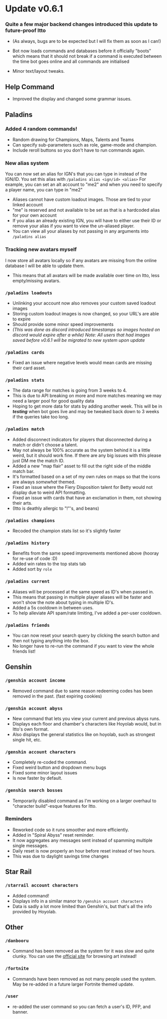 # Update v0.6.1

### Quite a few major backend changes introduced this update to future-proof Itto
- (As always, bugs are to be expected but I will fix them as soon as I can!)

- Bot now loads commands and databases before it officially "boots" which means that it should not break if a command is executed between the time bot goes online and all commands are initialised
- Minor text/layout tweaks.

## Help Command
- Improved the display and changed some grammar issues.

## Paladins

### Added 4 random commands!
- Random drawing for Champions, Maps, Talents and Teams
- Can specify sub-parameters such as role, game-mode and champion.
- Include reroll buttons so you don't have to run commands again.

### New alias system
You can now set an alias for IGN's that you can type in instead of the IGN/ID.
You set this alias with `/paladins alias <ign/id> <alias>`
For example, you can set an alt account to "me2" and when you need to specify a player name, you can type in "me2"
- Aliases cannot have custom loadout images. Those are tied to your linked account
- "me" is reserved and not available to be set as that is a hardcoded alias for your own account
- If you alias an already existing IGN, you will have to either use their ID or remove your alias if you want to view the un-aliased player.
- You can view all your aliases by not passing in any arguments into `/paladins alias`

### Tracking new avatars myself
I now store all avatars locally so if any avatars are missing from the online database I will be able to update them.
- This means that all avatars will be made available over time on Itto, less empty/missing avatars.

### `/paladins loadouts`
- Unlinking your account now also removes your custom saved loadout images
- Storing custom loadout images is now changed, so your URL's are able to expire
 - Should provide some minor speed improvements
 - *(This was done as discord introduced timestamps so images hosted on discord would expire after a while)*
*Note: All users that had images saved before v0.6.1 will be migrated to new system upon update*

### `/paladins cards`
- Fixed an issue where negative levels would mean cards are missing their card asset.

### `/paladins stats`
- The data range for matches is going from 3 weeks to 4.
 - This is due to API breaking on more and more matches meaning we may need a larger pool for good quality data
 - Hoping to get more data for stats by adding another week. This will be in ***testing*** when bot goes live and may be tweaked back down to 3 weeks if the queries take too long.

### `/paladins match`
- Added disconnect indicators for players that disconnected during a match or didn't choose a talent.
 - May not always be 100% accurate as the system behind it is a little weird, but it should work fine. If there are any big issues with this please just DM me the match ID.
- Added a new "map flair" asset to fill out the right side of the middle match bar.
 - It's formatted based on a set of my own rules on maps so that the icons are always *somewhat* themed.
- Fixed an issue where the Fiery Disposition talent for Betty would not display due to weird API formatting.
- Fixed an issue with cards that have an exclamation in them, not showing their arts.
 - (Itto is deathly allergic to "!"'s, and beans)
### `/paladins champions`
- Recoded the champion stats list so it's slightly faster
### `/paladins history`
- Benefits from the same speed improvements mentioned above (hooray for re-use of code :D)
- Added win rates to the top stats tab
- Added sort by `role`

### `/paladins current`
- Aliases will be processed at the same speed as ID's when passed in.
 - This means that passing in multiple player aliases will be faster and won't show the note about typing in multiple ID's.
- Added a 5s cooldown in between uses.
 - To help alleviate API spam/rate limiting, I've added a per-user cooldown.
### `/paladins friends`
- You can now reset your search query by clicking the search button and then not typing anything into the box.
 - No longer have to re-run the command if you want to view the whole friends list!
## Genshin

### `/genshin account income`
- Removed command due to same reason redeeming codes has been removed in the past. (fast expiring cookies)

### `/genshin account abyss`
- New command that lets you view your current and previous abyss runs.
- Displays each floor and chamber's characters like Hoyolab would, but in Itto's own format.
- Also displays the general statistics like on hoyolab, such as strongest single hit, etc.

### `/genshin account characters`
- Completely re-coded the command.
 - Fixed weird button and dropdown menu bugs
 - Fixed some minor layout issues
 - Is now faster by default.
### `/genshin search bosses`
- Temporarily disabled command as I'm working on a larger overhaul to "character build"-esque features for Itto.
### Reminders
- Reworked code so it runs smoother and more efficiently.
- Added in "Spiral Abyss" reset reminder.
- It now aggregates any messages sent instead of spamming multiple single messages.
- Daily reset is now properly an hour before reset instead of two hours.
 - This was due to daylight savings time changes
## Star Rail

### `/starrail account characters`
- Added command!
- Displays info in a similar manor to `/genshin account characters`
 - Data is sadly a lot more limited than Genshin's, but that's all the info provided by Hoyolab.

## Other
### `/danbooru`
- Command has been removed as the system for it was slow and quite clunky. You can use the [official site](<https://safebooru.donmai.us>) for browsing art instead!

### `/fortnite`
- Commands have been removed as not many people used the system. May be re-added in a future larger Fortnite themed update.

### `/user`
- re-added the user command so you can fetch a user's ID, PFP, and banner.